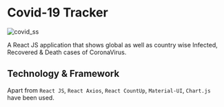 #                                 Covid-19 Tracker

![covid_ss](https://user-images.githubusercontent.com/82182042/114343769-3c02d280-9b7c-11eb-8961-606fe77cb217.PNG)


A React JS application that shows global as well as country wise Infected, Recovered & Death cases of CoronaVirus.

## Technology & Framework

Apart from `React JS`, `React Axios`, `React CountUp`, `Material-UI`, `Chart.js` have been used.
